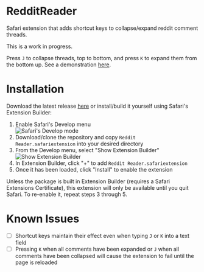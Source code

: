 # RedditReader
Safari extension that adds shortcut keys to collapse/expand reddit comment threads.

This is a work in progress.

Press `J` to collapse threads, top to bottom, and press `K` to expand them from the bottom up. See a demonstration [here](https://streamable.com/ua1v).

# Installation
Download the latest release [here](https://github.com/AbedFayyad/RedditReader/releases) or install/build it yourself using Safari's Extension Builder:

1. Enable Safari's Develop menu <br>![Safari's Develop mode](http://i.imgur.com/Wjqcl5z.png)
2. Download/clone the repository and copy `Reddit Reader.safariextension` into your desired directory
3. From the Develop menu, select "Show Extension Builder" <br>![Show Extension Builder](http://i.imgur.com/7a4OIIX.png)
4. In Extension Builder, click "+" to add `Reddit Reader.safariextension`
5. Once it has been loaded, click "Install" to enable the extension

Unless the package is built in Extension Builder (requires a Safari Extensions Certificate), this extension will only be available until you quit Safari. To re-enable it, repeat steps 3 through 5.

# Known Issues
- [ ] Shortcut keys maintain their effect even when typing `J` or `K` into a text field
- [ ] Pressing `K` when all comments have been expanded or `J` when all comments have been collapsed will cause the extension to fail until the page is reloaded
